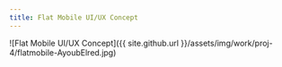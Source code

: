 ```yaml
---
title: Flat Mobile UI/UX Concept
---
```


![Flat Mobile UI/UX Concept]({{ site.github.url }}/assets/img/work/proj-4/flatmobile-AyoubElred.jpg)